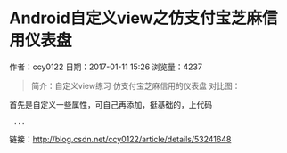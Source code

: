 # Android自定义view之仿支付宝芝麻信用仪表盘
作者：ccy0122
日期：2017-01-11 15:26
浏览量：4237
> 简介：自定义view练习 仿支付宝芝麻信用的仪表盘
对比图：















首先是自定义一些属性，可自己再添加，挺基础的，上代码


    
        
        
     ...

 链接：http://blog.csdn.net/ccy0122/article/details/53241648
